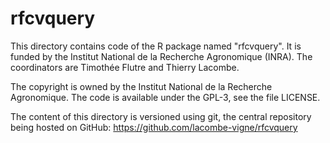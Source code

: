 rfcvquery
=========

This directory contains code of the R package named "rfcvquery". It is funded
by the Institut National de la Recherche Agronomique (INRA). The coordinators
are Timothée Flutre and Thierry Lacombe.

The copyright is owned by the Institut National de la Recherche Agronomique.
The code is available under the GPL-3, see the file LICENSE.

The content of this directory is versioned using git, the central repository
being hosted on GitHub:
https://github.com/lacombe-vigne/rfcvquery

